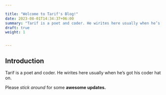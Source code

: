 ```yaml
---

title: "Welcome to Tarif's Blog!"
date: 2023-08-01T14:34:37+06:00
summary: "Tarif is a poet and coder. He wirites here usually when he’s got his coder hat on. Please *stick around* for some **awesome updates.**"
draft: true
weight: 1


---
```

## Introduction


Tarif is a poet and coder. He wirites here usually when he’s got his coder hat on.

Please *stick around* for some **awesome updates.**



